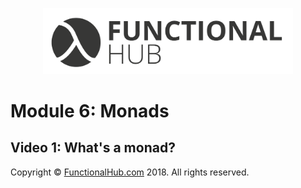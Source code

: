 <p align="center">
<a href="http://functionalHub.com"><img src="./images/logo.png" alt="Functional Hub" width="400"/></a>
</p>

# Module 6: Monads
## Video 1: What's a monad?

Copyright © [FunctionalHub.com](http://functionalHub.com) 2018. All rights reserved.
